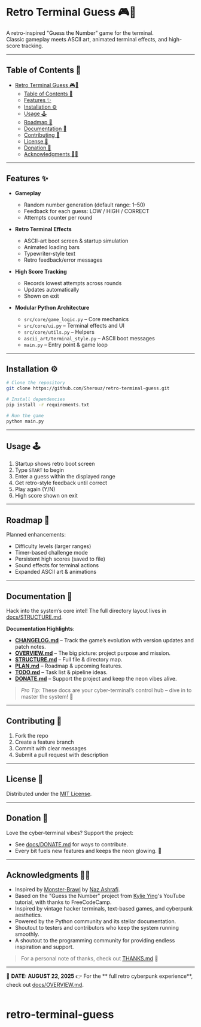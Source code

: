 # Retro Terminal Guess 🎮💾

A retro-inspired "Guess the Number" game for the terminal.  
Classic gameplay meets ASCII art, animated terminal effects, and high-score tracking.

---

## Table of Contents 📑

- [Retro Terminal Guess 🎮💾](#retro-terminal-guess-)
  - [Table of Contents 📑](#table-of-contents-)
  - [Features ✨](#features-)
  - [Installation ⚙️](#installation-️)
  - [Usage 🕹️](#usage-️)
  - [Roadmap 🚀](#roadmap-)
  - [Documentation 📂](#documentation-)
  - [Contributing 🤝](#contributing-)
  - [License 📜](#license-)
  - [Donation 💸](#donation-)
  - [Acknowledgments 🙌🏽](#acknowledgments-)

---

## Features ✨

- **Gameplay**  
  - Random number generation (default range: 1–50)  
  - Feedback for each guess: LOW / HIGH / CORRECT  
  - Attempts counter per round  

- **Retro Terminal Effects**  
  - ASCII-art boot screen & startup simulation  
  - Animated loading bars  
  - Typewriter-style text  
  - Retro feedback/error messages  

- **High Score Tracking**  
  - Records lowest attempts across rounds  
  - Updates automatically  
  - Shown on exit  

- **Modular Python Architecture**  
  - `src/core/game_logic.py` – Core mechanics  
  - `src/core/ui.py` – Terminal effects and UI  
  - `src/core/utils.py` – Helpers  
  - `ascii_art/terminal_style.py` – ASCII boot messages  
  - `main.py` – Entry point & game loop  

---

## Installation ⚙️

```bash
# Clone the repository
git clone https://github.com/Sherouz/retro-terminal-guess.git

# Install dependencies
pip install -r requirements.txt

# Run the game
python main.py
````

---

## Usage 🕹️

1. Startup shows retro boot screen
2. Type `START` to begin
3. Enter a guess within the displayed range
4. Get retro-style feedback until correct
5. Play again (Y/N)
6. High score shown on exit

---

## Roadmap 🚀

Planned enhancements:

* Difficulty levels (larger ranges)
* Timer-based challenge mode
* Persistent high scores (saved to file)
* Sound effects for terminal actions
* Expanded ASCII art & animations

---

## Documentation 📂

Hack into the system’s core intel! The full directory layout lives in [docs/STRUCTURE.md](docs/STRUCTURE.md).

**Documentation Highlights**:

* **[CHANGELOG.md](docs/CHANGELOG.md)** – Track the game’s evolution with version updates and patch notes.
* **[OVERVIEW.md](docs/OVERVIEW.md)** – The big picture: project purpose and mission.
* **[STRUCTURE.md](docs/STRUCTURE.md)** – Full file & directory map.
* **[PLAN.md](docs/PLAN.md)** – Roadmap & upcoming features.
* **[TODO.md](docs/TODO.md)** – Task list & pipeline ideas.
* **[DONATE.md](docs/DONATE.md)** – Support the project and keep the neon vibes alive.

> *Pro Tip:* These docs are your cyber-terminal’s control hub – dive in to master the system! 🚀

---

## Contributing 🤝

1. Fork the repo
2. Create a feature branch
3. Commit with clear messages
4. Submit a pull request with description

---

## License 📜

Distributed under the [MIT License](LICENSE).

---

## Donation 💸

Love the cyber-terminal vibes? Support the project:

* See [docs/DONATE.md](docs/DONATE.md) for ways to contribute.
* Every bit fuels new features and keeps the neon glowing. 💖

---

## Acknowledgments 🙌🏽

- Inspired by [Monster-Brawl](https://github.com/NazaNEYn/Monster-Brawl-Game) by [Naz Ashrafi](https://github.com/NazaNEYn).  
- Based on the "Guess the Number" project from [Kylie Ying](https://github.com/kying18)'s YouTube tutorial, with thanks to FreeCodeCamp.
- Inspired by vintage hacker terminals, text-based games, and cyberpunk aesthetics.
- Powered by the Python community and its stellar documentation.
- Shoutout to testers and contributors who keep the system running smoothly.
- A shoutout to the programming community for providing endless inspiration and support.

> For a personal note of thanks, check out [THANKS.md](THANKS.md) 💖
---

📅 **DATE: AUGUST 22, 2025**
👉 For the ** full retro cyberpunk experience**, check out [docs/OVERVIEW.md](docs/OVERVIEW.md).

```

```
# retro-terminal-guess
